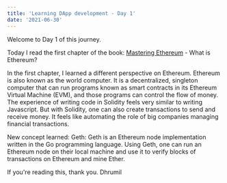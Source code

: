 ```yaml
---
title: 'Learning DApp development - Day 1'
date: '2021-06-30'
---
```


Welcome to Day 1 of this journey.

Today I read the first chapter of the book: [Mastering Ethereum](https://github.com/ethereumbook/ethereumbook) - What is Ethereum?

In the first chapter, I learned a different perspective on Ethereum. Ethereum is also known as the world computer. It is a decentralized, singleton computer that can run programs known as smart contracts in its Ethereum Virtual Machine (EVM), and those programs can control the flow of money.
The experience of writing code in Solidity feels very similar to writing Javascript. But with Solidity, one can also create transactions to send and receive money. It feels like automating the role of big companies managing financial transactions.

New concept learned:
Geth: Geth is an Ethereum node implementation written in the Go programming language. Using Geth, one can run an Ethereum node on their local machine and use it to verify blocks of transactions on Ethereum and mine Ether.

If you're reading this, thank you.
Dhrumil